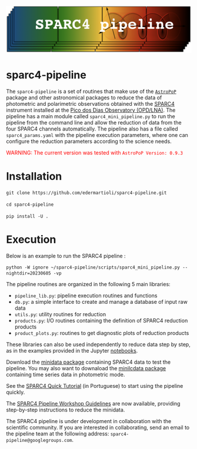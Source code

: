 ![Alt text](Figures/sparc4-pipeline-logo.png?raw=true "Title")
# sparc4-pipeline

The `sparc4-pipeline` is a set of routines that make use of the [`AstroPoP`](https://github.com/juliotux/astropop) package and other astronomical packages to reduce the data of photometric and polarimetric observations obtained with the [SPARC4](https://ui.adsabs.harvard.edu/abs/2012AIPC.1429..252R/abstract) instrument installed at the [Pico dos Dias Observatory (OPD/LNA)](https://www.gov.br/lna/pt-br/composicao-1/coast/obs/opd). The pipeline has a main module called `sparc4_mini_pipeline.py` to run the pipeline from the command line and allow the reduction of data from the four SPARC4 channels automatically. The pipeline also has a file called `sparc4_params.yaml` with the pipeline execution parameters, where one can configure the reduction parameters according to the science needs. 

<span style="color: red"> WARNING: The current version was tested with `AstroPoP Version: 0.9.3` </span>

# Installation

```
git clone https://github.com/edermartioli/sparc4-pipeline.git

cd sparc4-pipeline

pip install -U .
```
# Execution

Below is an example to run the SPARC4 pipeline :

```
python -W ignore ~/sparc4-pipeline/scripts/sparc4_mini_pipeline.py --nightdir=20230605 -vp
```

The pipeline routines are organized in the following 5 main libraries:

* `pipeline_lib.py`: pipeline execution routines and functions
* `db.py`: a simple interface to create and manage a database of input raw data 
* `utils.py`: utility routines for reduction
* `products.py`: I/O routines containing the definition of SPARC4 reduction products
* `product_plots.py`: routines to get diagnostic plots of reduction products

These libraries can also be used independently to reduce data step by step, as in the examples provided in the Jupyter [notebooks](https://github.com/edermartioli/sparc4-pipeline/tree/main/notebooks).

Download the [minidata package](https://drive.google.com/file/d/1tAVjyhYGMDcrU5sDdGCmd_f5HoazZ294/view?usp=drive_link) containing SPARC4 data to test the pipeline. You may also want to downaload the [minilcdata package](https://drive.google.com/file/d/1GJA7HB-j2YhbmLO82T1g-LNrbpYFn6OR/view?usp=drive_link) containing time series data in photometric mode. 

See the [SPARC4 Quick Tutorial](https://github.com/edermartioli/sparc4-pipeline/blob/257cde7c85666b2cd83a76834a9f0023365393fa/docs/Manual%20da%20SPARC4%20Pipeline.pdf) (in Portuguese) to start using the pipeline quickly.


The [SPARC4 Pipeline Workshop Guidelines](https://docs.google.com/document/d/139lela_5Od0tttfZycWEukB7HSjlJ4hL4iNhtqP97mQ/edit?usp=sharing) are now available, providing step-by-step instructions to reduce the minidata. 

The SPARC4 pipeline is under development in collaboration with the scientific community. If you are interested in collaborating, send an email to the pipeline team at the following address: `sparc4-pipeline@googlegroups.com`.
